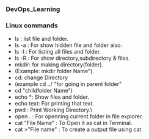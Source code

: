 ### DevOps_Learning
### Linux commands
- ls : list file and folder.
- ls -a : For show hidden file and folder also.
- ls -l : For listing all files and folder.
- ls -R : For show directory,subdirectory & files.
- mkdir: for making directory(folder).
- (Example: mkdir folder Name").
- cd: change Directory
- (example cd ../ "for going in parent folder"
- cd "childfolder Name")
- echo *: Show files and folder.
- echo text: For printing that text.
- pwd : Print Working Directory.\
- open . : For openning current folder in file explorer.
- cat "File Name" : To Open it as cat in Terminal.
- cat >"File name" :  To create a output file using cat